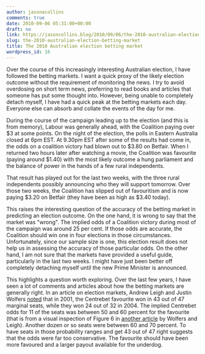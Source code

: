 ```yaml
---
author: jasonacollins
comments: true
date: 2010-09-06 05:31:00+00:00
draft: no
link: https://jasoncollins.blog/2010/09/06/the-2010-australian-election-betting-market/
slug: the-2010-australian-election-betting-market
title: The 2010 Australian election betting market
wordpress_id: 16
---
```


Over the course of this increasingly interesting Australian election, I have followed the betting markets. I want a quick proxy of the likely election outcome without the requirement of monitoring the news. I try to avoid overdosing on short term news, preferring to read books and articles that someone has put some thought into. However, being unable to completely detach myself, I have had a quick peak at the betting markets each day. Everyone else can absorb and collate the events of the day for me.

During the course of the campaign leading up to the election (and this is from memory), Labour was generally ahead, with the Coalition paying over $3 at some points. On the night of the election, the polls in Eastern Australia closed at 6pm EST. At 9.30pm EST after some of the results had come in, the odds on a coalition victory had blown out to $3.80 on Betfair. When I returned two hours later after watching a movie, the Coalition was favourite (paying around $1.40) with the most likely outcome a hung parliament and the balance of power in the hands of a few rural independents.

That result has played out for the last two weeks, with the three rural independents possibly announcing who they will support tomorrow. Over those two weeks, the Coalition has slipped out of favouritism and is now paying $3.20 on Betfair (they have been as high as $3.40 today).

This raises the interesting question of the accuracy of the betting market in predicting an election outcome. On the one hand, it is wrong to say that the market was "wrong". The implied odds of a Coalition victory during most of the campaign was around 25 per cent. If those odds are accurate, the Coalition should win one in four elections in those circumstances. Unfortunately, since our sample size is one, this election result does not help us in assessing the accuracy of those particular odds. On the other hand, I am not sure that the markets have provided a useful guide, particularly in the last two weeks. I might have just been better off completely detaching myself until the new Prime Minister is announced.

This highlights a question worth exploring. Over the last few years, I have seen a lot of comments and articles about how the betting markets are generally right. In an article on election markets, Andrew Leigh and Justin Wolfers [noted](http://www.onlineopinion.com.au/view.asp?article=5995) that in 2001, the Centrebet favourite won in 43 out of 47 marginal seats, while they won 24 out of 32 in 2004. The implied Centrebet odds for 11 of the seats was between 50 and 60 percent for the favourite (that is from a visual inspection of Figure 6 in [another article](http://people.anu.edu.au/andrew.leigh/pdf/Forecasting%20elections%20%28AJPS%29.pdf) by Wolfers and Leigh). Another dozen or so seats were between 60 and 70 percent. To have seats in those probability ranges and get 43 out of 47 right suggests that the odds were far too conservative. The favourite should have been more favoured and a larger payout available for the underdog.
